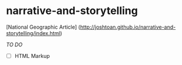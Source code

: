 # narrative-and-storytelling
[National Geographic Article] (http://joshtoan.github.io/narrative-and-storytelling/index.html)

*TO DO*

- [ ] HTML Markup
